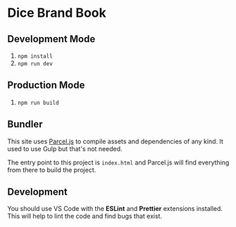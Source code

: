 # Dice Brand Book

## Development Mode
1. `npm install`
2. `npm run dev`

## Production Mode
1. `npm run build`

## Bundler
This site uses [Parcel.js](https://parceljs.org/) to compile assets and dependencies of any kind. It used to use Gulp but that's not needed.

The entry point to this project is `index.html` and Parcel.js will find everything from there to build the project.

## Development
You should use VS Code with the **ESLint** and **Prettier** extensions installed. This will help to lint the code and find bugs that exist.
